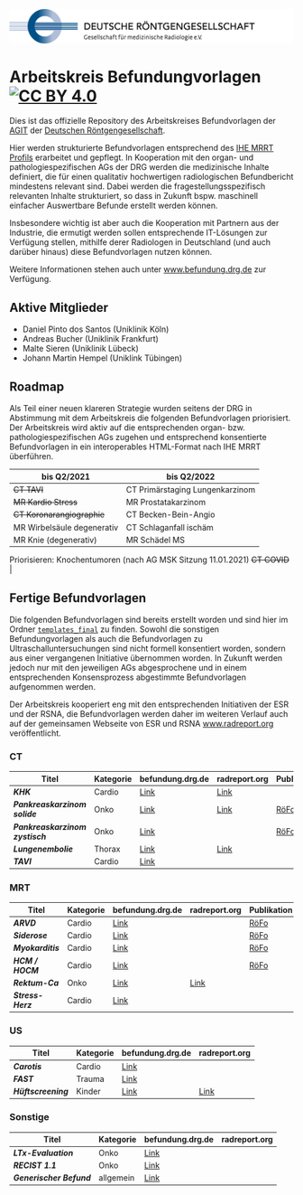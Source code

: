 ![drg logo](./assets/img/logo-drg-links-mitschrift-rgb-300dpi.png)

# Arbeitskreis Befundungvorlagen [![CC BY 4.0][cc-by-shield]][cc-by]

Dies ist das offizielle Repository des Arbeitskreises Befundvorlagen der [AGIT](https://www.agit.drg.de) der [Deutschen Röntgengesellschaft](https://www.drg.de).

Hier werden strukturierte Befundvorlagen entsprechend des [IHE MRRT Profils](https://www.ihe.net/uploadedFiles/Documents/Radiology/IHE_RAD_Suppl_MRRT.pdf) erarbeitet und gepflegt. In Kooperation mit den organ- und pathologiespezifischen AGs der DRG werden die medizinische Inhalte definiert, die für einen qualitativ hochwertigen radiologischen Befundbericht mindestens relevant sind. Dabei werden die fragestellungsspezifisch relevanten Inhalte strukturiert, so dass in Zukunft bspw. maschinell einfacher Auswertbare Befunde erstellt werden können.

Insbesondere wichtig ist aber auch die Kooperation mit Partnern aus der Industrie, die ermutigt werden sollen entsprechende IT-Lösungen zur Verfügung stellen, mithilfe derer Radiologen in Deutschland (und auch darüber hinaus) diese Befundvorlagen nutzen können.

Weitere Informationen stehen auch unter www.befundung.drg.de zur Verfügung.

## Aktive Mitglieder
- Daniel Pinto dos Santos (Uniklinik Köln)
- Andreas Bucher (Uniklinik Frankfurt)
- Malte Sieren (Uniklinik Lübeck)
- Johann Martin Hempel (Uniklink Tübingen)

## Roadmap

Als Teil einer neuen klareren Strategie wurden seitens der DRG in Abstimmung mit dem Arbeitskreis die folgenden Befundvorlagen priorisiert. Der Arbeitskreis wird aktiv auf die entsprechenden organ- bzw. pathologiespezifischen AGs zugehen und entsprechend konsentierte Befundvorlagen in ein interoperables HTML-Format nach IHE MRRT überführen.

bis Q2/2021                 | bis Q2/2022
----------------------------|---------------------------
~~CT TAVI~~                 | CT Primärstaging Lungenkarzinom
~~MR Kardio Stress~~        | MR Prostatakarzinom
~~CT Koronarangiographie~~  | CT Becken-Bein-Angio
MR Wirbelsäule degenerativ  | CT Schlaganfall ischäm
MR Knie (degenerativ)       | MR Schädel MS
Priorisieren: Knochentumoren (nach AG MSK Sitzung 11.01.2021)
~~CT COVID~~                |

## Fertige Befundvorlagen

Die folgenden Befundvorlagen sind bereits erstellt worden und sind hier im Ordner [`templates_final`](https://github.com/DRGagit/ak_befundung/tree/master/templates_final) zu finden. Sowohl die sonstigen Befundungvorlagen als auch die Befundvorlagen zu Ultraschalluntersuchungen sind nicht formell konsentiert worden, sondern aus einer vergangenen Initiative übernommen worden. In Zukunft werden jedoch nur mit den jeweiligen AGs abgesprochene und in einem entsprechenden Konsensprozess abgestimmte Befundvorlagen aufgenommen werden.

Der Arbeitskreis kooperiert eng mit den entsprechenden Initiativen der ESR und der RSNA, die Befundvorlagen werden daher im weiteren Verlauf auch auf der gemeinsamen Webseite von ESR und RSNA www.radreport.org veröffentlicht.

### CT
Titel             | Kategorie | befundung.drg.de | radreport.org | Publikation
------------------|---------------------------|---------|---------|--------
_**KHK**_            | Cardio | [Link](https://www.befundung.drg.de/de-DE/3199/befundvorlagen/041807.2.1810090000-ct_khk.html/) | [Link](https://radreport.org/home/RPT50784/2020-06-19%2010:44:15) |
_**Pankreaskarzinom solide**_ | Onko | [Link](https://www.befundung.drg.de/de-DE/3199/befundvorlagen/041807.2.1810250618-ct_pankreasca_s.html/) | [Link](https://radreport.org/home/RPT50785/2020-06-19%2010:43:34) | [RöFo](https://doi.org/10.1055/a-1150-8217)
_**Pankreaskarzinom zystisch**_ | Onko | [Link](https://www.befundung.drg.de/de-DE/3199/befundvorlagen/041807.2.1811161508-ct_pankreasca_z.html/) | | [RöFo](https://doi.org/10.1055/a-1150-8217) |
_**Lungenembolie**_  | Thorax | [Link](https://www.befundung.drg.de/de-DE/3199/befundvorlagen/CT-Thorax_Lungenembolie.html/) | [Link](https://radreport.org/home/RPT50783/2020-06-19%2010:44:53) | |
_**TAVI**_  | Cardio | [Link](https://www.befundung.drg.de/de-DE/3199/befundvorlagen/041807.2.2010301038-ct-tavi.html/) | | |

### MRT
Titel             | Kategorie | befundung.drg.de | radreport.org | Publikation
------------------|---------------------------|---------|---------|----------
_**ARVD**_              | Cardio | [Link](https://www.befundung.drg.de/de-DE/3199/befundvorlagen/041807.3.1911201810-mrt_arvd.html) | | [RöFo](https://doi.org/10.1055/a-0998-4116) |
_**Siderose**_          | Cardio | [Link](https://www.befundung.drg.de/de-DE/3199/befundvorlagen/041807.3.1911200913-mrt_siderose.html) | | [RöFo](https://doi.org/10.1055/a-0998-4116) |
_**Myokarditis**_       | Cardio | [Link](https://www.befundung.drg.de/de-DE/3199/befundvorlagen/041807.3.1911200957-mrt_myokarditis.html) | | [RöFo](https://doi.org/10.1055/a-0998-4116) |
_**HCM / HOCM**_        | Cardio | [Link](https://www.befundung.drg.de/de-DE/3199/befundvorlagen/041807.3.1911201758-mrt_hocm.html) | | [RöFo](https://doi.org/10.1055/a-0998-4116) |
_**Rektum-Ca**_         | Onko   | [Link](https://www.befundung.drg.de/de-DE/3199/befundvorlagen/041807.00001-mrt_rectalca.html) | [Link](https://radreport.org/home/RPT50786/2020-06-19%2010:40:33) |
_**Stress-Herz**_       | Cardio | [Link](https://www.befundung.drg.de/de-DE/3199/befundvorlagen/041807.3.2011102103-mrt_adenosinstress.html/) | | |

### US
Titel             | Kategorie | befundung.drg.de | radreport.org
------------------|---------------------------|---------|---------
_**Carotis**_              | Cardio | [Link](https://www.befundung.drg.de/de-DE/3199/befundvorlagen/041807.00002-us_carotis.html) |
_**FAST**_                | Trauma | [Link](https://www.befundung.drg.de/de-DE/3199/befundvorlagen/041807.00004-us_fast.html) |
_**Hüftscreening**_     | Kinder | [Link](https://www.befundung.drg.de/de-DE/3199/befundvorlagen/041807.00003-us_hueftscreening.html) | [Link](https://radreport.org/home/RPT50787/2020-06-19%2010:41:21)

### Sonstige
Titel             | Kategorie | befundung.drg.de | radreport.org
------------------|---------------------------|---------|---------
_**LTx-Evaluation**_ | Onko | [Link](https://www.befundung.drg.de/de-DE/3199/befundvorlagen/041807.00005-gen_ltx_hcc.html) |
_**RECIST 1.1**_ | Onko | [Link](https://www.befundung.drg.de/de-DE/3199/befundvorlagen/041807.00006-gen_recist11.html) |
_**Generischer Befund**_ | allgemein | [Link](https://www.befundung.drg.de/de-DE/3199/befundvorlagen/din25300.html) |


[cc-by]: http://creativecommons.org/licenses/by/4.0/
[cc-by-shield]: https://img.shields.io/badge/License-CC%20BY%204.0-lightgrey.svg
